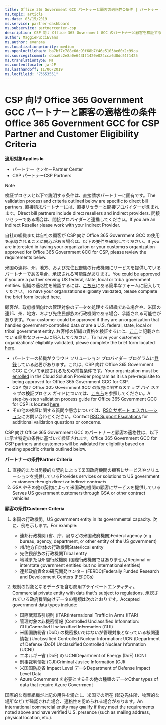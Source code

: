 ```yaml
---
title: Office 365 Government GCC パートナーと顧客の適格性の条件 | パートナー センター
ms.topic: article
ms.date: 03/15/2019
ms.service: partner-dashboard
ms.subservice: partnercenter-csp
description: CSP 向け Office 365 Government GCC のパートナーと顧客を検証するための手順です。
author: MaggiePucciEvans
ms.author: evansma
ms.localizationpriority: medium
ms.openlocfilehash: ba7bf7c788e6dc90f68b7f46e5105be60c2c99ca
ms.sourcegitcommit: dbaa6c2e8a0e6431f1420e024cca6d0dd54f1425
ms.translationtype: MT
ms.contentlocale: ja-JP
ms.lasthandoff: 11/06/2019
ms.locfileid: "73653551"
---
```

# <a name="office-365-government-gcc-for-csp-partner-and-customer-eligibility-criteria"></a><span data-ttu-id="8a68e-103">CSP 向け Office 365 Government GCC パートナーと顧客の適格性の条件</span><span class="sxs-lookup"><span data-stu-id="8a68e-103">Office 365 Government GCC for CSP Partner and Customer Eligibility Criteria</span></span>

<span data-ttu-id="8a68e-104">**適用対象**</span><span class="sxs-lookup"><span data-stu-id="8a68e-104">**Applies to**</span></span>

-  <span data-ttu-id="8a68e-105">パートナー センター</span><span class="sxs-lookup"><span data-stu-id="8a68e-105">Partner Center</span></span>
-  <span data-ttu-id="8a68e-106">CSP パートナー</span><span class="sxs-lookup"><span data-stu-id="8a68e-106">CSP Partners</span></span>

>[!NOTE]
><span data-ttu-id="8a68e-107">検証プロセスと以下で説明する条件は、直接請求パートナーに固有です。</span><span class="sxs-lookup"><span data-stu-id="8a68e-107">The validation process and criteria outlined below are specific to direct bill partners.</span></span> <span data-ttu-id="8a68e-108">直接請求パートナーには、直接リセラーと間接プロバイダーが含まれます。</span><span class="sxs-lookup"><span data-stu-id="8a68e-108">Direct bill partners include direct resellers and indirect providers.</span></span>  <span data-ttu-id="8a68e-109">間接リセラーである場合は、間接プロバイダーと連携してください。</span><span class="sxs-lookup"><span data-stu-id="8a68e-109">If you are an Indirect Reseller please work with your Indirect Provider.</span></span> 

<span data-ttu-id="8a68e-110">自社の組織または自社の顧客が CSP 向け Office 365 Government GCC の使用を承認されることに関心がある場合は、以下の要件を確認してください。</span><span class="sxs-lookup"><span data-stu-id="8a68e-110">If you are interested in having your organization or your customers organization approved for Office 365 Government GCC for CSP, please review the requirements below.</span></span>

<span data-ttu-id="8a68e-111">米国の連邦、州、地方、および先住民部族の行政機関にサービスを提供しているパートナーである場合、承認される可能性があります。</span><span class="sxs-lookup"><span data-stu-id="8a68e-111">You could be approved if you are a partner serving US federal, state, local or tribal government entities.</span></span> <span data-ttu-id="8a68e-112">組織の適格性を確認するには、[こちら](https://products.office.com/government/eligibility-validation?ReqType=CSPPartner)にある簡単なフォームに記入してください。</span><span class="sxs-lookup"><span data-stu-id="8a68e-112">To have your organizations eligibility validated, please complete the brief form located [here](https://products.office.com/government/eligibility-validation?ReqType=CSPPartner).</span></span>

<span data-ttu-id="8a68e-113">顧客が、政府機関向けの管理対象のデータを処理する組織である場合や、米国の連邦、州、地方、および先住民部族の行政機関である場合、承認される可能性があります。</span><span class="sxs-lookup"><span data-stu-id="8a68e-113">Your customer could be approved if they are an organization that handles government-controlled data or are a U.S. federal, state, local or tribal government entity.</span></span> <span data-ttu-id="8a68e-114">お客様の組織の資格を検証するには、[ここ](https://products.office.com/government/eligibility-validation?ReqType=CSPCustomer)に記載されている簡単なフォームに記入してください。</span><span class="sxs-lookup"><span data-stu-id="8a68e-114">To have your customers' organizations' eligibility validated, please complete the brief form located [here](https://products.office.com/government/eligibility-validation?ReqType=CSPCustomer).</span></span> 

-   <span data-ttu-id="8a68e-115">パートナーの組織がクラウド ソリューション プロバイダー プログラムに[登録](https://partnercenter.microsoft.com/partner/cloud-solution-provider)している必要があります。これは、CSP 向け Office 365 Government GCC について承認されるための前提条件です。</span><span class="sxs-lookup"><span data-stu-id="8a68e-115">Your organization must be [enrolled](https://partnercenter.microsoft.com/partner/cloud-solution-provider) in the Cloud Solution Provider program as it is a pre-requisite to being approved for Office 365 Government GCC for CSP.</span></span>
-   <span data-ttu-id="8a68e-116">CSP 向け Office 365 Government GCC の販売に関するステップ バイ ステップの検証プロセス ガイドについては、[こちら](https://go.microsoft.com/fwlink/?linkid=2007323)を参照してください。</span><span class="sxs-lookup"><span data-stu-id="8a68e-116">A step-by-step validation process guide for Office 365 Government GCC for CSP is located [here](https://go.microsoft.com/fwlink/?linkid=2007323).</span></span>
-   <span data-ttu-id="8a68e-117">その他の検証に関する質問や懸念については、[RSC サポート エスカレーション](mailto:usgcce@microsoft.com)にお問い合わせください。</span><span class="sxs-lookup"><span data-stu-id="8a68e-117">Contact [RSC Support Escalations](mailto:usgcce@microsoft.com) for additional validation questions or concerns.</span></span>

<span data-ttu-id="8a68e-118">CSP 向け Office 365 Government GCC のパートナーと顧客の適格性は、以下に示す特定の条件に基づいて検証されます。</span><span class="sxs-lookup"><span data-stu-id="8a68e-118">Office 365 Government GCC for CSP partners and customers will be validated for eligibility based on meeting specific criteria outlined below.</span></span>

<span data-ttu-id="8a68e-119">**パートナーの条件**</span><span class="sxs-lookup"><span data-stu-id="8a68e-119">**Partner Criteria**</span></span>
1.  <span data-ttu-id="8a68e-120">直接的または間接的な契約によって米国政府機関の顧客にサービスやソリューションを提供している</span><span class="sxs-lookup"><span data-stu-id="8a68e-120">Provides services or solutions to US government customers through direct or indirect contracts</span></span>
2.  <span data-ttu-id="8a68e-121">GSA やその他の契約によって米国政府機関の顧客にサービスを提供している</span><span class="sxs-lookup"><span data-stu-id="8a68e-121">Serves US government customers through GSA or other contract vehicles</span></span>

<span data-ttu-id="8a68e-122">**顧客の条件**</span><span class="sxs-lookup"><span data-stu-id="8a68e-122">**Customer Criteria**</span></span>
1.  <span data-ttu-id="8a68e-123">米国の行政機関。</span><span class="sxs-lookup"><span data-stu-id="8a68e-123">US government entity in its governmental capacity.</span></span> <span data-ttu-id="8a68e-124">次に、例を示します。</span><span class="sxs-lookup"><span data-stu-id="8a68e-124">For example:</span></span>
 
    -  <span data-ttu-id="8a68e-125">連邦行政機関 (省、庁、局などの米国政府機関)</span><span class="sxs-lookup"><span data-stu-id="8a68e-125">Federal agency (e.g. bureau, agency, department, or other entity of the US government)</span></span>
    -   <span data-ttu-id="8a68e-126">州/地方自治体の行政機関</span><span class="sxs-lookup"><span data-stu-id="8a68e-126">State/local entity</span></span> 
    -   <span data-ttu-id="8a68e-127">先住民部族の行政機関</span><span class="sxs-lookup"><span data-stu-id="8a68e-127">Tribal entity</span></span>
    -   <span data-ttu-id="8a68e-128">地域または州間行政機関 (国際行政機関ではありません)</span><span class="sxs-lookup"><span data-stu-id="8a68e-128">Regional or interstate government entities (but no international entities)</span></span>
    -   <span data-ttu-id="8a68e-129">連邦政府資金の研究開発センター (FERDC)</span><span class="sxs-lookup"><span data-stu-id="8a68e-129">Federally Funded Research and Development Centers (FERDCs)</span></span>

2.  <span data-ttu-id="8a68e-130">規制の対象となるデータを含む商用プライベートエンティティ。</span><span class="sxs-lookup"><span data-stu-id="8a68e-130">Commercial private entity with data that's subject to regulations.</span></span> <span data-ttu-id="8a68e-131">承認されている政府機関向けデータの種類は次のとおりです。</span><span class="sxs-lookup"><span data-stu-id="8a68e-131">Accepted government data types include:</span></span> 
    -   <span data-ttu-id="8a68e-132">国際武器取引規則 (ITAR)</span><span class="sxs-lookup"><span data-stu-id="8a68e-132">International Traffic in Arms (ITAR)</span></span>
    -   <span data-ttu-id="8a68e-133">管理対象の非機密情報 (Controlled Unclassified Information: CUI)</span><span class="sxs-lookup"><span data-stu-id="8a68e-133">Controlled Unclassified Information (CUI)</span></span>
    -   <span data-ttu-id="8a68e-134">米国国防総省 (DoD) の機密扱いではないが管理対象となっている核関連情報 (Unclassified Controlled Nuclear Information: UCNI)</span><span class="sxs-lookup"><span data-stu-id="8a68e-134">Department of Defense (DoD) Unclassified Controlled Nuclear Information (UCNI)</span></span>
    -   <span data-ttu-id="8a68e-135">エネルギー省 (DoE) の UCNI</span><span class="sxs-lookup"><span data-stu-id="8a68e-135">Department of Energy (DoE) UCNI</span></span>
    -   <span data-ttu-id="8a68e-136">刑事裁判情報 (CJI)</span><span class="sxs-lookup"><span data-stu-id="8a68e-136">Criminal Justice Information (CJI)</span></span>
    -   <span data-ttu-id="8a68e-137">米国国防総省 Impact Level データ</span><span class="sxs-lookup"><span data-stu-id="8a68e-137">Department of Defense Impact Level Data</span></span>
    -   <span data-ttu-id="8a68e-138">Azure Government を必要とするその他の種類のデータ</span><span class="sxs-lookup"><span data-stu-id="8a68e-138">Other types of data that require Azure Government</span></span>

<span data-ttu-id="8a68e-139">国際的な商業組織が上記の用件を満たし、米国での所在 (郵送先住所、物理的な場所など) が確認された場合、適格性を認められる場合があります。</span><span class="sxs-lookup"><span data-stu-id="8a68e-139">An international commercial entity may qualify if they meet the requirements noted above and have verified U.S. presence (such as mailing address, physical location, etc.).</span></span>

